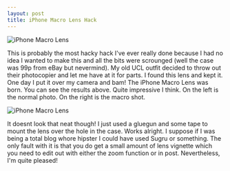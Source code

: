 ```yaml
--- 
layout: post
title: iPhone Macro Lens Hack
---
```


![iPhone Macro Lens](http://farm4.static.flickr.com/3121/5811272101_e7a3b4ceec.jpg "iPhone Macro Lens")


This is probably the most hacky hack I've ever really done because I had no idea I wanted to make this and all the bits were scrounged (well the case was 99p from eBay but nevermind). My old UCL outfit decided to throw out their photocopier and let me have at it for parts. I found this lens and kept it. One day I put it over my camera and bam! The iPhone Macro Lens was born. You can see the results above. Quite impressive I think. On the left is the normal photo. On the right is the macro shot.


![iPhone Macro Lens](http://farm6.static.flickr.com/5076/5811272167_3c9442a0b4.jpg "iPhone Macro Lens")


It doesnt look that neat though! I just used a gluegun and some tape to mount the lens over the hole in the case. Works alright. I suppose if I was being a total blog whore hipster I could have used Sugru or something. The only fault with it is that you do get a small amount of lens vignette which you need to edit out with either the zoom function or in post. Nevertheless, I'm quite pleased!
